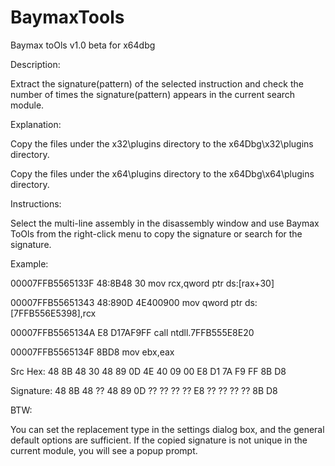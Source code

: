 # BaymaxTools
Baymax toOls v1.0 beta for x64dbg

Description:

Extract the signature(pattern) of the selected instruction and check the number of times the signature(pattern) appears in the current search module.

Explanation:

Copy the files under the x32\plugins directory to the x64Dbg\x32\plugins directory.

Copy the files under the x64\plugins directory to the x64Dbg\x64\plugins directory.

Instructions:

Select the multi-line assembly in the disassembly window and use Baymax ToOls from the right-click menu to copy the signature or search for the signature.

Example:

00007FFB5565133F    48:8B48 30               mov rcx,qword ptr ds:[rax+30]

00007FFB55651343    48:890D 4E400900         mov qword ptr ds:[7FFB556E5398],rcx

00007FFB5565134A    E8 D17AF9FF              call ntdll.7FFB555E8E20

00007FFB5565134F    8BD8                     mov ebx,eax

Src Hex: 48 8B 48 30 48 89 0D 4E 40 09 00 E8 D1 7A F9 FF 8B D8

Signature: 48 8B 48 ?? 48 89 0D ?? ?? ?? ?? E8 ?? ?? ?? ?? 8B D8 


BTW:

You can set the replacement type in the settings dialog box, and the general default options are sufficient.
If the copied signature is not unique in the current module, you will see a popup prompt.




